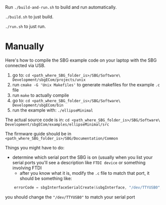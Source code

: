 Run `./build-and-run.sh` to build and run automatically.

`./build.sh` to just build.

`./run.sh` to just run.

# Manually

Here's how to compile the SBG example code on your laptop with the SBG connected via USB.

1. go to: `cd <path_where_SBG_folder_is>/SBG/Software\ Development/sbgECom/projects/unix`
2. run `cmake -G 'Unix Makefiles'` to generate makefiles for the example `.c` file
3. run `make` to actually compile 
4. go to: `cd <path_where_SBG_folder_is>/SBG/Software\ Development/sbgECom/bin`
5. run the example with: `./ellipseMinimal`

The actual source code is in: `cd <path_where_SBG_folder_is>/SBG/Software\ Development/sbgECom/examples/ellipseMinimal/src`

The firmware guide should be in `<path_where_SBG_folder_is>/SBG/Documentation/Common`


Things you might have to do:
- determine which serial port the SBG is on (usually when you list your serial ports you'll see a description like `FTDI device` or something involving FTDI
  - after you know what it is, modify the `.c` file to match that port, it should be something like: 
```c
	errorCode = sbgInterfaceSerialCreate(&sbgInterface, "/dev/TTYUSB0", 921600);		// Example for Unix using a FTDI Usb2Uart converter
```

you should change the `"/dev/TTYUSB0"` to match your serial port